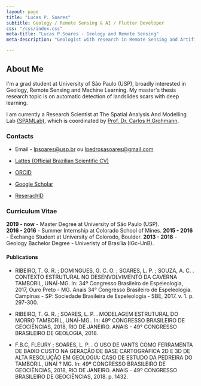 ```yaml
---
layout: page
title: "Lucas P. Soares"
subtitle: Geology / Remote Sensing & AI / Flutter Developer
css: "/css/index.css"
meta-title: "Lucas P.Soares - Geology and Remote Sensing"
meta-description: "Geologist with research in Remote Sensing and Artificial Inteligence."

---
```

## About Me ##
I'm a grad student at University of São Paulo (USP), broadly interested in Geology, Remote Sensing and Machine Learning. My master's thesis research topic is on automatic detection of landslides scars with deep learning.

I am currently a Research Scientist at The Spatial Analysis And Modelling Lab [(SPAMLab)](https://spamlab.github.io/), which is coordinated by [ Prof. Dr. Carlos H.Grohmann](https://carlosgrohmann.com/).

### Contacts ###


- Email -  <lpsoares@usp.br> ou <lpedrosasoares@gmail.com>

- [Lattes (Official Brazilian Scientific CV)](http://buscatextual.cnpq.br/buscatextual/visualizacv.do?id=K8568837U3&idiomaExibicao=2)

- [ORCID](https://orcid.org/0000-0002-6980-597X)

- [Google Scholar](https://scholar.google.com.br/citations?user=grqWRP4AAAAJ&hl=en&authuser=2)

- [ReserachID](https://publons.com/researcher/3069730/lucas-soares/)


### Curriculum Vitae ###


**2019 - now** - Master Degree at University of São Paulo (USP).  
**2016 - 2016** - Summer Internship at Colorado School of Mines.
**2015 - 2016** - Exchange Student at University of Colorodo, Boulder.
**2013 - 2018** -  Geology Bachelor Degree - Univeristy of Brasília (IGc-UnB).


#### Publications ####


- RIBEIRO, T. G. R. ; DOMINGUES, G. C. O. ; SOARES, L. P. ; SOUZA, A. C. . CONTEXTO ESTRUTURAL NO DESENVOLVIMENTO DA CAVERNA TAMBORIL, UNAÍ-MG. In: 34º Congresso Brasileiro de Espeleologia, 2017, Ouro Preto - MG. Anais 34° Congresso Brasileiro de Espeleologia. Campinas - SP: Sociedade Brasileira de Espeleologia - SBE, 2017. v. 1. p. 297-300.

- RIBEIRO, T. G. R. ; SOARES, L. P. . MODELAGEM ESTRUTURAL DO MORRO TAMBORIL, UNAÍ-MG.. In: 49º CONGRESSO BRASILEIRO DE GEOCIÊNCIAS, 2018, RIO DE JANEIRO. ANAIS - 49° CONGRESSO BRASILEIRO DE GEOLOGIA, 2018.

- F.B.C, FLEURY ; SOARES, L. P. . O USO DE VANTS COMO FERRAMENTA DE BAIXO CUSTO NA GERAÇÃO DE BASE CARTOGRÁFICA 2D E 3D DE ALTA RESOLUÇÃO EM GEOLOGIA: CASO DE ESTUDO DA PEDREIRA DO TAMBORIL, UNAÍ ? MG. In: 49º CONGRESSO BRASILEIRO DE GEOCIÊNCIAS, 2018, RIO DE JANEIRO. ANAIS - 49º CONGRESSO BRASILEIRO DE GEOCIÊNCIAS, 2018. p. 1432.







